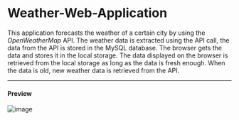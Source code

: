 # Weather-Web-Application


This application forecasts the weather of a certain city by using the *OpenWeatherMap* API.
The weather data is extracted using the API call, the data from the API is stored in the MySQL database. The browser gets the data and stores it in the local storage. The data displayed on the browser is retrieved from the local storage as long as the data is fresh enough. When the data is old, new weather data is retrieved from the API.

---

#### Preview

![image](https://user-images.githubusercontent.com/100353887/183336143-38b56cf2-8d3c-480f-84f5-e6a88ea3a839.png)

